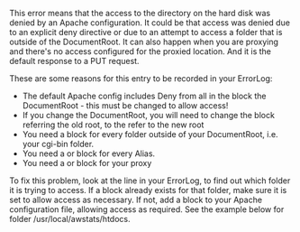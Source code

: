 <!-- TITLE: Apache Client Denied By Server Configuration -->
<!-- SUBTITLE: A quick summary of Apache Client Denied By Server Configuration -->

This error means that the access to the directory on the hard disk was denied by an Apache configuration. It could be that access was denied due to an explicit deny directive or due to an attempt to access a folder that is outside of the DocumentRoot. It can also happen when you are proxying and there's no access configured for the proxied location. And it is the default response to a PUT request. 

These are some reasons for this entry to be recorded in your ErrorLog: 

* The default Apache config includes Deny from all in the block the DocumentRoot - this must be changed to allow access! 
* If you change the DocumentRoot, you will need to change the block referring the old root, to the refer to the new root 
* You need a block for every folder outside of your DocumentRoot, i.e. your cgi-bin folder. 
* You need a or block for every Alias. 
* You need a or block for your proxy 


To fix this problem, look at the line in your ErrorLog, to find out which folder it is trying to access. 
If a block already exists for that folder, make sure it is set to allow access as necessary. If not, add a block to your Apache configuration file, allowing access as required. See the example below for folder /usr/local/awstats/htdocs. 